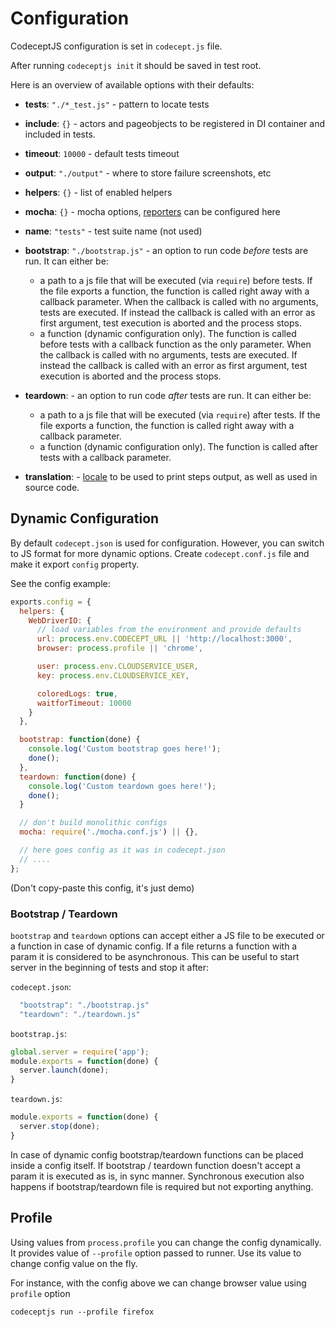 # Configuration

CodeceptJS configuration is set in `codecept.js` file.

After running `codeceptjs init` it should be saved in test root.

Here is an overview of available options with their defaults:

* **tests**: `"./*_test.js"` - pattern to locate tests
* **include**: `{}` - actors and pageobjects to be registered in DI container and included in tests.
* **timeout**: `10000` - default tests timeout
* **output**: `"./output"` - where to store failure screenshots, etc
* **helpers**: `{}` - list of enabled helpers
* **mocha**: `{}` - mocha options, [reporters](http://codecept.io/reports/) can be configured here
* **name**: `"tests"` - test suite name (not used)
* **bootstrap**: `"./bootstrap.js"` - an option to run code _before_ tests are run. It can either be:
  * a path to a js file that will be executed (via `require`) before tests. If the file exports a
    function, the function is called right away with a callback parameter. When the
    callback is called with no arguments, tests are executed. If instead the callback is called with an
    error as first argument, test execution is aborted and the process stops.
  * a function (dynamic configuration only). The function is called before tests with a callback function
    as the only parameter. When the callback is called with no arguments, tests are executed. If instead
    the callback is called with an error as first argument, test execution is aborted and the process stops.
* **teardown**: - an option to run code _after_ tests are run. It can either be:
  * a path to a js file that will be executed (via `require`) after tests. If the file exports a
    function, the function is called right away with a callback parameter.
  * a function (dynamic configuration only). The function is called after tests with a callback parameter.

* **translation**: - [locale](http://codecept.io/translation/) to be used to print steps output, as well as used in source code.


## Dynamic Configuration

 By default `codecept.json` is used for configuration. However, you can switch to JS format for more dynamic options.
 Create `codecept.conf.js` file and make it export `config` property.

 See the config example:

```js
exports.config = {
  helpers: {
    WebDriverIO: {
      // load variables from the environment and provide defaults
      url: process.env.CODECEPT_URL || 'http://localhost:3000',
      browser: process.profile || 'chrome',

      user: process.env.CLOUDSERVICE_USER,
      key: process.env.CLOUDSERVICE_KEY,

      coloredLogs: true,
      waitforTimeout: 10000
    }
  },

  bootstrap: function(done) {
    console.log('Custom bootstrap goes here!');
    done();
  },
  teardown: function(done) {
    console.log('Custom teardown goes here!');
    done();
  }

  // don't build monolithic configs
  mocha: require('./mocha.conf.js') || {},

  // here goes config as it was in codecept.json
  // ....
};
```

(Don't copy-paste this config, it's just demo)

### Bootstrap / Teardown

`bootstrap` and `teardown` options can accept either a JS file to be executed or a function in case of dynamic config.
If a file returns a function with a param it is considered to be asynchronous. This can be useful to start server in the beginning of tests and stop it after:

`codecept.json`:

```js
  "bootstrap": "./bootstrap.js"
  "teardown": "./teardown.js"
```

`bootstrap.js`:

```js
global.server = require('app');
module.exports = function(done) {
  server.launch(done);
}
```

`teardown.js`:

```js
module.exports = function(done) {
  server.stop(done);
}
```

In case of dynamic config bootstrap/teardown functions can be placed inside a config itself.
If bootstrap / teardown function doesn't accept a param it is executed as is, in sync manner.
Synchronous execution also happens if bootstrap/teardown file is required but not exporting anything.

## Profile

Using values from `process.profile` you can change the config dynamically.
It provides value of `--profile` option passed to runner.
Use its value to change config value on the fly.

For instance, with the config above we can change browser value using `profile` option

```
codeceptjs run --profile firefox
```
